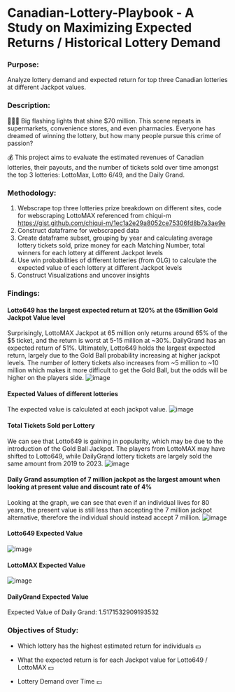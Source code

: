 # Canadian-Lottery-Playbook - A Study on Maximizing Expected Returns / Historical Lottery Demand
### Purpose: 
Analyze lottery demand and expected return for top three Canadian lotteries at different Jackpot values.

### Description:

🚨🚨🚨 Big flashing lights that shine $70 million. This scene repeats in supermarkets, convenience stores, and even pharmacies. Everyone has dreamed of winning the lottery, but how many people pursue this crime of passion? 

💰 This project aims to evaluate the estimated revenues of Canadian lotteries, their payouts, and the number of tickets sold over time amongst the top 3 lotteries: LottoMax, Lotto 6/49, and the Daily Grand.

### Methodology:
1. Webscrape top three lotteries prize breakdown on different sites, code for webscraping LottoMAX referenced from chiqui-m https://gist.github.com/chiqui-m/1ec1a2e29a8052ce75306fd8b7a3ae9e
2. Construct dataframe for webscraped data
3. Create dataframe subset, grouping by year and calculating average lottery tickets sold, prize money for each Matching Number, total winners for each lottery at different Jackpot levels
5. Use win probabilities of different lotteries (from OLG) to calculate the expected value of each lottery at different Jackpot levels
6. Construct Visualizations and uncover insights

### Findings:
#### Lotto649 has the largest expected return at 120% at the 65million Gold Jackpot Value level
Surprisingly, LottoMAX Jackpot at 65 million only returns around 65% of the $5 ticket, and the return is worst at 5-15 million at ~30%. DailyGrand has an expected return of 51%. Ultimately, Lotto649 holds the largest expected return, largely due to the Gold Ball probability increasing at higher jackpot levels. The number of lottery tickets also increases from ~5 million to ~10 million which makes it more difficult to get the Gold Ball, but the odds will be higher on the players side.
![image](https://github.com/keithchhh/Canadian-Lottery-Economics/assets/145700071/3c1e2d2d-229c-4ebf-8805-4f7c725c918c)


#### Expected Values of different lotteries
The expected value is calculated at each jackpot value.
![image](https://github.com/keithchhh/Canadian-Lottery-Economics/assets/145700071/8479174e-8702-4122-b258-314cf3cad5a9)

#### Total Tickets Sold per Lottery
We can see that Lotto649 is gaining in popularity, which may be due to the introduction of the Gold Ball Jackpot. The players from LottoMAX may have shifted to Lotto649, while DailyGrand lottery tickets are largely sold the same amount from 2019 to 2023.
![image](https://github.com/keithchhh/Canadian-Lottery-Economics/assets/145700071/3d224bae-18cf-4408-a3da-cdd832478855)

#### Daily Grand assumption of 7 million jackpot as the largest amount when looking at present value and discount rate of 4%
Looking at the graph, we can see that even if an individual lives for 80 years, the present value is still less than accepting the 7 million jackpot alternative, therefore the individual should instead accept 7 million.
![image](https://github.com/keithchhh/Canadian-Lottery-Economics/assets/145700071/a0fe7727-ef04-48bc-8dc1-1c9dc2ea2aba)

#### Lotto649 Expected Value
![image](https://github.com/keithchhh/Canadian-Lottery-Economics/assets/145700071/9e1ee422-2858-4e5e-8d63-68965d52824d)

#### LottoMAX Expected Value
![image](https://github.com/keithchhh/Canadian-Lottery-Economics/assets/145700071/50b023e2-d844-4c68-8abf-dece2fae46b2)

#### DailyGrand Expected Value
Expected Value of Daily Grand: 1.5171532909193532

### Objectives of Study:

- Which lottery has the highest estimated return for individuals 💴 

- What the expected return is for each Jackpot value for Lotto649 / LottoMAX 💵

- Lottery Demand over Time 💷 
